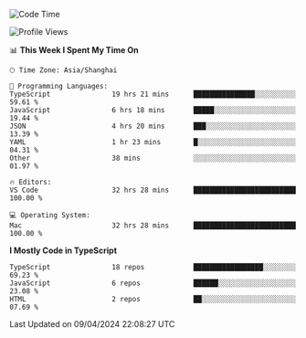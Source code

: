 <!--START_SECTION:waka-->
![Code Time](http://img.shields.io/badge/Code%20Time-5%2C945%20hrs%2015%20mins-blue)

![Profile Views](http://img.shields.io/badge/Profile%20Views-1-blue)

📊 **This Week I Spent My Time On** 

```text
🕑︎ Time Zone: Asia/Shanghai

💬 Programming Languages: 
TypeScript               19 hrs 21 mins      ███████████████░░░░░░░░░░   59.61 % 
JavaScript               6 hrs 18 mins       █████░░░░░░░░░░░░░░░░░░░░   19.44 % 
JSON                     4 hrs 20 mins       ███░░░░░░░░░░░░░░░░░░░░░░   13.39 % 
YAML                     1 hr 23 mins        █░░░░░░░░░░░░░░░░░░░░░░░░   04.31 % 
Other                    38 mins             ░░░░░░░░░░░░░░░░░░░░░░░░░   01.97 % 

🔥 Editors: 
VS Code                  32 hrs 28 mins      █████████████████████████   100.00 % 

💻 Operating System: 
Mac                      32 hrs 28 mins      █████████████████████████   100.00 % 
```

**I Mostly Code in TypeScript** 

```text
TypeScript               18 repos            █████████████████░░░░░░░░   69.23 % 
JavaScript               6 repos             ██████░░░░░░░░░░░░░░░░░░░   23.08 % 
HTML                     2 repos             ██░░░░░░░░░░░░░░░░░░░░░░░   07.69 % 
```




 Last Updated on 09/04/2024 22:08:27 UTC
<!--END_SECTION:waka-->
